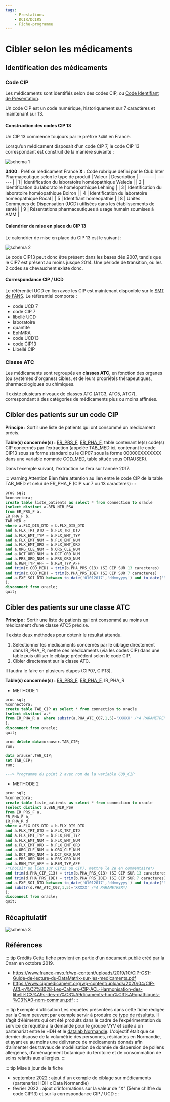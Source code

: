 ```yaml
---
tags:
    - Prestations
    - DCIR/DCIRS
    - Fiche-programme
---
```


# Cibler selon les médicaments
<!-- SPDX-License-Identifier: MPL-2.0 -->

<TagLinks />

## Identification des médicaments
### Code CIP

Les médicaments sont identifiés selon des codes CIP, ou [Code Identifiant de Présentation](https://solidarites-sante.gouv.fr/soins-et-maladies/medicaments/glossaire/article/code-cip).

Un code CIP est un code numérique, historiquement sur 7 caractères et maintenant sur 13.  

#### Construction des codes CIP 13
Un CIP 13 commence toujours par le préfixe `3400` en France. 

Lorsqu’un médicament disposait d'un code CIP 7, le code CIP 13 correspondant est construit de la manière suivante :

![schema 1](/files/HDH/20220304_HDH_structure-cip_MPL-2.0.png)

**3400** : Préfixe médicament France
**X** : Code rubrique défini par le Club Inter Pharmaceutique selon le type de produit
| Valeur | Description |
| ------ | ------ |
| 1 | Identification du laboratoire homéopathique Weleda |
| 2 | Identification du laboratoire homéopathique Lehning |
| 3 | Identification du laboratoire homéopathique Boiron |
| 4 | Identification du laboratoire homéopathique Rocal |
| 5 | Identifiant homeopathie |
| 8 | Unités Communes de Dispensation (UCD) utilisées dans les établissements de santé |
| 9 | Résentations pharmaceutiques à usage humain soumises à AMM |

#### Calendrier de mise en place du CIP 13 
Le calendrier de mise en place du CIP 13 est le suivant :

![schema 2](/files/Cnam/images_ciblage_medicaments/Medicaments_schema2.png)

Le code CIP13 peut donc être présent dans les bases dès 2007, tandis que le CIP7 est présent au moins jusque 2014. 
Une période de transition, où les 2 codes se chevauchent existe donc.

#### Correspondance CIP / UCD
Le référentiel UCD en lien avec les CIP est maintenant disponible sur le [SMT de l'ANS](https://smt.esante.gouv.fr/terminologie-cip_ucd/). Le référentiel comporte :

- code UCD 7
- code CIP 7
- libellé UCD
- laboratoire
- quantité
- EphMRA
- code UCD13
- code CIP13
- Libellé CIP

### Classe ATC
Les médicaments sont regroupés en **classes ATC**, en fonction des organes (ou systèmes d'organes) cibles, et de leurs propriétés thérapeutiques, pharmacologiques ou chimiques.

Il existe plusieurs niveaux de classes ATC (ATC3, ATC5, ATC7), correspondant à des catégories de médicaments plus ou moins affinées.


## Cibler des patients sur un code CIP
**Principe :** Sortir une liste de patients qui ont consommé un médicament précis.  

**Table(s) concernée(s) :** [ER_PRS_F](../tables/DCIR/ER_PRS_F.md), [ER_PHA_F](../tables/DCIR/ER_PHA_F.md), table contenant le(s) code(s) CIP concernés par l’extraction (appelée TAB_MED ici, contenant le code CIP13 sous sa forme standard ou le CIP07 sous la forme 000000XXXXXXX dans une variable nommée COD_MED, table située sous ORAUSER). 

Dans l’exemple suivant, l’extraction se fera sur l’année 2017.

::: warning Attention
Bien faire attention au lien entre le code CIP de la table TAB_MED et celui de ER_PHA_F (CIP sur 7 ou 13 caractères)
:::


``` sql
proc sql;
%connectora;
create table liste_patients as select * from connection to oracle
(select distinct a.BEN_NIR_PSA
from ER_PRS_F a,
ER_PHA_F b,
TAB_MED c
where a.FLX_DIS_DTD = b.FLX_DIS_DTD
and a.FLX_TRT_DTD = b.FLX_TRT_DTD
and a.FLX_EMT_TYP = b.FLX_EMT_TYP
and a.FLX_EMT_NUM = b.FLX_EMT_NUM
and a.FLX_EMT_ORD = b.FLX_EMT_ORD
and a.ORG_CLE_NUM = b.ORG_CLE_NUM
and a.DCT_ORD_NUM = b.DCT_ORD_NUM
and a.PRS_ORD_NUM = b.PRS_ORD_NUM
and a.REM_TYP_AFF = b.REM_TYP_AFF
and trim(c.COD_MED) = trim(b.PHA_PRS_C13) (SI CIP SUR 13 caracteres)
and trim(c.COD_MED) = trim(b.PHA_PRS_IDE) (SI CIP SUR 7 caracteres)
and a.EXE_SOI_DTD between to_date('01012017','ddmmyyyy') and to_date('31122017','ddmmyyyy')
);
disconnect from oracle;
quit;

```

## Cibler des patients sur une classe ATC
**Principe :** Sortir une liste de patients qui ont consommé au moins un médicament d’une classe ATC5 précise. 

Il existe deux méthodes pour obtenir le résultat attendu. 
1. Sélectionner les médicaments concernés par le ciblage directement dans IR_PHA_R, mettre ces médicaments (via les codes CIP) dans une table puis utiliser le ciblage précédent selon le code CIP. 
2. Cibler directement sur la classe ATC. 

Il faudra le faire en plusieurs étapes (CIP07, CIP13).  

**Table(s) concernée(s) :** [ER_PRS_F](../tables/DCIR/ER_PRS_F.md), [ER_PHA_F](../tables/DCIR/ER_PHA_F.md), IR_PHA_R

*  METHODE 1
``` sql
proc sql;
%connectora;
create table TAB_CIP as select * from connection to oracle
(select distinct a.*
from IR_PHA_R a  where substr(a.PHA_ATC_C07,1,5)='XXXXX' /*A PARAMETRER*/
);
disconnect from oracle;
quit;

proc delete data=orauser.TAB_CIP;
run;

data orauser.TAB_CIP;
set TAB_CIP;
run;

---> Programme du point 2 avec nom de la variable COD_CIP
```

*  METHODE 2

``` sql
proc sql;
%connectora;
create table liste_patients as select * from connection to oracle
(select distinct a.BEN_NIR_PSA
from ER_PRS_F a,
ER_PHA_F b,
IR_PHA_R d
where a.FLX_DIS_DTD = b.FLX_DIS_DTD
and a.FLX_TRT_DTD = b.FLX_TRT_DTD
and a.FLX_EMT_TYP = b.FLX_EMT_TYP
and a.FLX_EMT_NUM = b.FLX_EMT_NUM
and a.FLX_EMT_ORD = b.FLX_EMT_ORD
and a.ORG_CLE_NUM = b.ORG_CLE_NUM
and a.DCT_ORD_NUM = b.DCT_ORD_NUM
and a.PRS_ORD_NUM = b.PRS_ORD_NUM
and a.REM_TYP_AFF = b.REM_TYP_AFF
/*Choisir un lien sur CIP13 ou CIP7, mettre le 2e en commentaire*/
and trim(d.PHA_CIP_C13) = trim(b.PHA_PRS_C13) (SI CIP SUR 13 caracteres)
and trim(d.PHA_PRS_IDE) = trim(b.PHA_PRS_IDE) (SI CIP SUR 7 caracteres)
and a.EXE_SOI_DTD between to_date('01012017','ddmmyyyy') and to_date('31122017','ddmmyyyy')
and substr(d.PHA_ATC_C07,1,5)='XXXXX' /*A PARAMETRER*/
);
disconnect from oracle;
quit;

```

## Récapitulatif
![schema 3](/files/Cnam/images_ciblage_medicaments/Medicaments_schema3.png)

## Références

::: tip Crédits
Cette fiche provient en partie d'un [document publié](/files/Cnam/2019-10_Cnam_Programmes-SAS-Medicaments_MPL-2.0.doc) créé par la Cnam en octobre 2019.
- https://www.france-mvo.fr/wp-content/uploads/2019/10/CIP-GS1-Guide-de-lecture-du-DataMatrix-sur-les-medicaments.pdf
- https://www.cipmedicament.org/wp-content/uploads/2020/04/CIP-ACL-n%C2%B028-Les-Cahiers-CIP-ACL-Harmonisation-des-libell%C3%A9s-des-m%C3%A9dicaments-hom%C3%A9opathiques-%C3%A0-nom-commun.pdf
:::

::: tip Exemple d'utilisation
Les requêtes présentées dans cette fiche rédigée par la Cnam peuvent par exemple servir à produire [ce type de résultats](/files/HDH/RequetealaDemande/202207_VYV_MPL-2.0.xlsx). Il s’agit d’éléments qui ont été produits dans le cadre de l’expérimentation du service de requête à la demande pour le groupe VYV et suite à un partenariat entre le HDH et le [datalab Normandie](https://www.datalab-normandie.fr/). L’objectif était que ce dernier dispose de la volumétrie des personnes, résidantes en Normandie, et ayant eu au moins une délivrance de médicaments donnés afin d’alimenter des travaux de modélisation de donnée de dispersion de pollens allergènes, d’aménagement botanique du territoire et de consommation de soins relatifs aux allergies.
:::

::: tip Mise à jour de la fiche 
- septembre 2022 : ajout d'un exemple de ciblage sur médicaments (partenariat HDH x Data Normandie)
- février 2022 : ajout d'informations sur la valeur de "X" (5ème chiffre du code CIP13) et sur la correspondance CIP / UCD
:::
